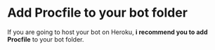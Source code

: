 # Add Procfile to your bot folder
If you are going to host your bot on Heroku, **i recommend you to add Procfile** to your bot folder.                